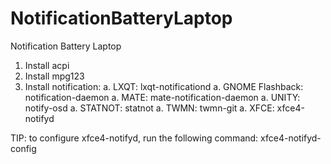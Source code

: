 # NotificationBatteryLaptop
Notification Battery Laptop

1. Install acpi
1. Install mpg123
1. Install notification:
a.  LXQT: lxqt-notificationd
a.  GNOME Flashback: notification-daemon
a.  MATE: mate-notification-daemon
a.  UNITY: notify-osd
a.  STATNOT: statnot
a.  TWMN: twmn-git
a.  XFCE: xfce4-notifyd

TIP: to configure xfce4-notifyd, run the following 
command: xfce4-notifyd-config


